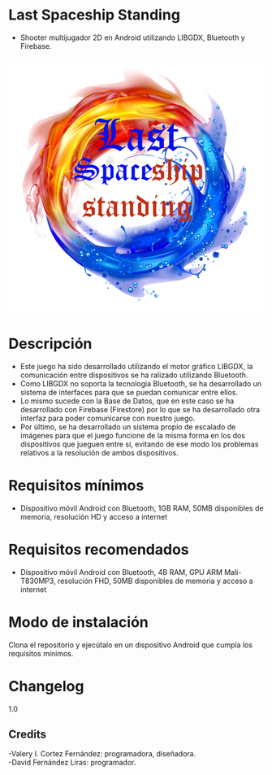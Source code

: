 # Last Spaceship Standing
* Shooter multijugador 2D en Android utilizando LIBGDX, Bluetooth y Firebase.

![](https://github.com/dhrax/TFG/blob/master/android/assets/Logo/logo.png)

# Descripción
* Este juego ha sido desarrollado utilizando el motor gráfico LIBGDX, la comunicación entre dispositivos se ha ralizado utilizando Bluetooth.<br>
* Como LIBGDX no soporta la tecnologia Bluetooth, se ha desarrollado un sistema de interfaces para que se puedan comunicar entre ellos.<br>
* Lo mismo sucede con la Base de Datos, que en este caso se ha desarrollado con Firebase (Firestore) por lo que se ha desarrollado otra interfaz para poder comunicarse con nuestro juego.<br>
* Por último, se ha desarrollado un sistema propio de escalado de imágenes para que el juego funcione de la misma forma en los dos dispositivos que jueguen entre sí, evitando de ese modo los problemas relativos a la resolución de ambos dispositivos.

# Requisitos mínimos
* Dispositivo móvil Android con Bluetooth, 1GB RAM, 50MB disponibles de memoria, resolución HD y acceso a internet

# Requisitos recomendados
* Dispositivo móvil Android con Bluetooth, 4B RAM, GPU ARM Mali-T830MP3, resolución FHD, 50MB disponibles de memoria y acceso a internet

# Modo de instalación
Clona el repositorio y ejecútalo en un dispositivo Android que cumpla los requisitos mínimos.

# Changelog
1.0

## Credits
-Valery I. Cortez Fernández: programadora, diseñadora.<br>
-David Fernández Liras: programador.
